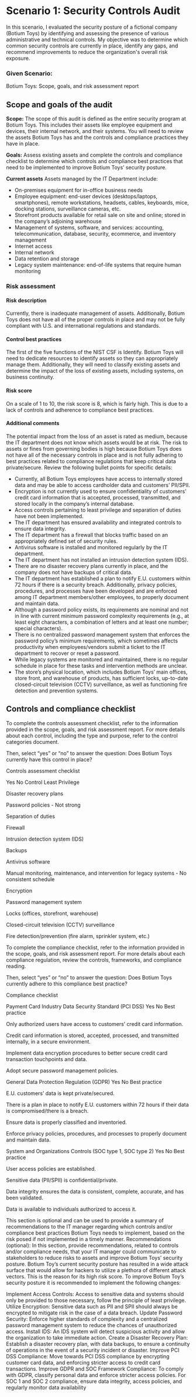 # Scenario 1: Security Controls Audit

In this scenario, I evaluated the security posture of a fictional company (Botium Toys) by identifying and assessing the presence of various administrative and technical controls. My objective was to determine which common security controls are currently in place, identify any gaps, and recommend improvements to reduce the organization's overall risk exposure.

### Given Scenario: 
Botium Toys: Scope, goals, and risk assessment report

## Scope and goals of the audit<br>
**Scope:** The scope of this audit is defined as the entire security program at Botium Toys. This includes their assets like employee equipment and devices, their internal network, and their systems. You will need to review the assets Botium Toys has and the controls and compliance practices they have in place.<br>

**Goals:** Assess existing assets and complete the controls and compliance checklist to determine which controls and compliance best practices that need to be implemented to  improve Botium Toys’ security posture.<br>

**Current assets**
Assets managed by the IT Department include: <br>
* On-premises equipment for in-office business needs  
* Employee equipment: end-user devices (desktops/laptops, smartphones), remote workstations, headsets, cables, keyboards, mice, docking stations, surveillance cameras, etc.
* Storefront products available for retail sale on site and online; stored in the company’s adjoining warehouse
* Management of systems, software, and services: accounting, telecommunication, database, security, ecommerce, and inventory management
* Internet access
* Internal network
* Data retention and storage
* Legacy system maintenance: end-of-life systems that require human monitoring<br>

### Risk assessment<br>

#### Risk description<br>
Currently, there is inadequate management of assets. Additionally, Botium Toys does not have all of the proper controls in place and may not be fully compliant with U.S. and international regulations and standards.<br>

#### Control best practices<br>
The first of the five functions of the NIST CSF is Identify. Botium Toys will need to dedicate resources to identify assets so they can appropriately manage them. Additionally, they will need to classify existing assets and determine the impact of the loss of existing assets, including systems, on business continuity.<br>

#### Risk score<br>
On a scale of 1 to 10, the risk score is 8, which is fairly high. This is due to a lack of controls and adherence to compliance best practices.<br>

#### Additional comments<br>
The potential impact from the loss of an asset is rated as medium, because the IT department does not know which assets would be at risk. The risk to assets or fines from governing bodies is high because Botium Toys does not have all of the necessary controls in place and is not fully adhering to best practices related to compliance regulations that keep critical data private/secure. Review the following bullet points for specific details:<br>

* Currently, all Botium Toys employees have access to internally stored data and may be able to access cardholder data and customers’ PII/SPII.
* Encryption is not currently used to ensure confidentiality of customers’ credit card information that is accepted, processed, transmitted, and stored locally in the company’s internal database. 
* Access controls pertaining to least privilege and separation of duties have not been implemented.
* The IT department has ensured availability and integrated controls to ensure data integrity.
* The IT department has a firewall that blocks traffic based on an appropriately defined set of security rules.
* Antivirus software is installed and monitored regularly by the IT department. 
* The IT department has not installed an intrusion detection system (IDS).
* There are no disaster recovery plans currently in place, and the company does not have backups of critical data. 
* The IT department has established a plan to notify E.U. customers within 72 hours if there is a security breach. Additionally, privacy policies, procedures, and processes have been developed and are enforced among IT department members/other employees, to properly document and maintain data.
* Although a password policy exists, its requirements are nominal and not in line with current minimum password complexity requirements (e.g., at least eight characters, a combination of letters and at least one number; special characters). 
* There is no centralized password management system that enforces the password policy’s minimum requirements, which sometimes affects productivity when employees/vendors submit a ticket to the IT department to recover or reset a password.
* While legacy systems are monitored and maintained, there is no regular schedule in place for these tasks and intervention methods are unclear.
* The store’s physical location, which includes Botium Toys’ main offices, store front, and warehouse of products, has sufficient locks, up-to-date closed-circuit television (CCTV) surveillance, as well as functioning fire detection and prevention systems.<br>


## Controls and compliance checklist

To complete the controls assessment checklist, refer to the information provided in the scope, goals, and risk assessment report. For more details about each control, including the type and purpose, refer to the control categories document.

Then, select “yes” or “no” to answer the question: Does Botium Toys currently have this control in place? 


Controls assessment checklist

  Yes     No  Control
Least Privilege




Disaster recovery plans




Password policies - Not strong




Separation of duties




Firewall




Intrusion detection system (IDS)




Backups




Antivirus software




Manual monitoring, maintenance, and intervention for legacy systems - No consistent schedule




Encryption




Password management system




Locks (offices, storefront, warehouse)




Closed-circuit television (CCTV) surveillance




Fire detection/prevention (fire alarm, sprinkler system, etc.)




To complete the compliance checklist, refer to the information provided in the scope, goals, and risk assessment report. For more details about each compliance regulation, review the controls, frameworks, and compliance reading.

Then, select “yes” or “no” to answer the question: Does Botium Toys currently adhere to this compliance best practice?

Compliance checklist

Payment Card Industry Data Security Standard (PCI DSS)
Yes
    No
Best practice




Only authorized users have access to customers’ credit card information. 




Credit card information is stored, accepted, processed, and transmitted internally, in a secure environment.




Implement data encryption procedures to better secure credit card transaction touchpoints and data. 




Adopt secure password management policies.



General Data Protection Regulation (GDPR)
Yes
    No
Best practice




E.U. customers’ data is kept private/secured.




There is a plan in place to notify E.U. customers within 72 hours if their data is compromised/there is a breach.




Ensure data is properly classified and inventoried.




Enforce privacy policies, procedures, and processes to properly document and maintain data.



System and Organizations Controls (SOC type 1, SOC type 2) 
Yes
    No
Best practice




User access policies are established.




Sensitive data (PII/SPII) is confidential/private.




Data integrity ensures the data is consistent, complete, accurate, and has been validated.




Data is available to individuals authorized to access it.



This section is optional and can be used to provide a summary of recommendations to the IT manager regarding which controls and/or compliance best practices Botium Toys needs to implement, based on the risk posed if not implemented in a timely manner.
Recommendations (optional): In this section, provide recommendations, related to controls and/or compliance needs, that your IT manager could communicate to stakeholders to reduce risks to assets and improve Botium Toys’ security posture.
Botium Toy’s current security posture has resulted in a wide attack surface that would allow for hackers to utilize a plethora of different attack vectors. This is the reason for its high risk score. To improve Botium Toy’s security posture it is recommended to implement the following changes: 

Implement Access Controls: Access to sensitive data and systems should only be provided to those necessary, follow the principle of least privilege. 
Utilize Encryption: Sensitive data such as PII and SPII should always be encrypted to mitigate risk in the case of a data breach.
Update Password Security: Enforce higher standards of complexity and a centralized password management system to reduce the chances of unauthorized access.
Install IDS: An IDS system will detect suspicious activity and allow the organization to  take immediate action. 
Create a Disaster Recovery Plan: Establish a disaster recovery plan, with data backups, to ensure a continuity of operations in the event of a security incident or disaster. 
Improve PCI DSS Compliance: Move towards PCI DSS compliance by encrypting customer card data, and enforcing stricter access to credit card transactions. 
Improve GDPR and SOC Framework Compliance: To comply with GDPR, classify personal data and enforce stricter access policies. For SOC 1 and SOC 2 compliance, ensure data integrity, access policies, and regularly monitor data availability


